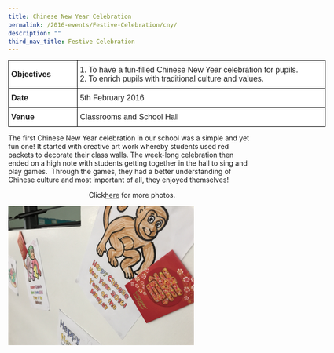 ```yaml
---
title: Chinese New Year Celebration
permalink: /2016-events/Festive-Celebration/cny/
description: ""
third_nav_title: Festive Celebration
---
```

<style type="text/css">
.tg  {border-collapse:collapse;border-spacing:0;margin:0px auto;}
.tg td{border-color:black;border-style:solid;border-width:1px;font-family:Arial, sans-serif;font-size:14px;
  overflow:hidden;padding:10px 5px;word-break:normal;}
.tg th{border-color:black;border-style:solid;border-width:1px;font-family:Arial, sans-serif;font-size:14px;
  font-weight:normal;overflow:hidden;padding:10px 5px;word-break:normal;}
.tg .tg-3etx{background-color:#FFF;color:#222;font-size:16px;font-weight:bold;text-align:left;vertical-align:middle}
.tg .tg-g6yu{background-color:#FFF;color:#222;font-size:16px;text-align:left;vertical-align:top}
</style>
<table class="tg" style="undefined;table-layout: fixed; width: 646px">
<colgroup>
<col style="width: 140px">
<col style="width: 506px">
</colgroup>
<tbody>
  <tr>
    <td class="tg-3etx">Objectives</td>
    <td class="tg-g6yu">1.      To have a fun-filled Chinese New Year celebration for pupils.<br>2.      To enrich pupils with traditional culture and values.</td>
  </tr>
  <tr>
    <td class="tg-3etx">Date</td>
    <td class="tg-g6yu">5th February 2016</td>
  </tr>
  <tr>
    <td class="tg-3etx">Venue </td>
    <td class="tg-g6yu">Classrooms and School Hall</td>
  </tr>
</tbody>
</table>


The first Chinese New Year celebration in our school was a simple and yet fun one! It started with creative art work whereby students used red packets to decorate their class walls. The week-long celebration then ended on a high note with students getting together in the hall to sing and play games.  Through the games, they had a better understanding of Chinese culture and most important of all, they enjoyed themselves!  

  

<center>Click<a href="https://flic.kr/s/aHskA7vvZc">here</a> for more photos.</center>

<img src="/images/CNY04.jpeg" 
     style="width:75%">
